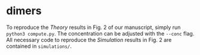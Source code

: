 # dimers

To reproduce the *Theory* results in Fig. 2 of our manuscript, simply run `python3 compute.py`.
The concentration can be adjusted with the `--conc` flag.
All necessary code to reproduce the *Simulation* results in Fig. 2 are contained in `simulations/`.
